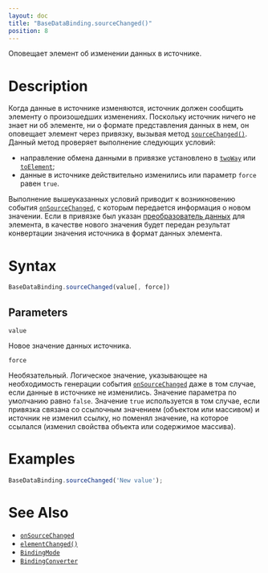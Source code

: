 ```yaml
---
layout: doc
title: "BaseDataBinding.sourceChanged()"
position: 8
---
```


Оповещает элемент об изменении данных в источнике.

# Description

Когда данные в источнике изменяются, источник должен сообщить элементу о произошедших изменениях.
Поскольку источник ничего не знает ни об элементе, ни о формате представления данных в нем, он оповещает
элемент через привязку, вызывая метод [`sourceChanged()`](../BaseDataBinding.sourceChanged). Данный
метод проверяет выполнение следующих условий:

* направление обмена данными в привязке установлено в [`twoWay`](../BindingMode/) или [`toElement`](../BindingMode/);
* данные в источнике действительно изменились или параметр `force` равен `true`.

Выполнение вышеуказанных условий приводит к возникновению события [`onSourceChanged`](../BaseDataBinding.onSourceChanged),
с которым передается информация о новом значении. Если в привязке был указан [преобразователь данных](../BindingConverter)
для элемента, в качестве нового значения будет передан результат конвертации значения источника в формат данных элемента.

# Syntax

```js
BaseDataBinding.sourceChanged(value[, force])
```

## Parameters

`value`

Новое значение данных источника.

`force`

Необязательный. Логическое значение, указывающее на необходимость генерации события
[`onSourceChanged`](../BaseDataBinding.onSourceChanged) даже в том случае, если данные в источнике
не изменились. Значение параметра по умолчанию равно `false`. Значение `true` используется в том
случае, если привязка связана со ссылочным значением (объектом или массивом) и источник не изменил
ссылку, но поменял значение, на которое ссылался (изменил свойства объекта или содержимое массива).

# Examples

```js
BaseDataBinding.sourceChanged('New value');
```

# See Also

* [`onSourceChanged`](../BaseDataBinding.onSourceChanged/)
* [`elementChanged()`](../BaseDataBinding.elementChanged/)
* [`BindingMode`](../BindingMode)
* [`BindingConverter`](../BindingConverter)

